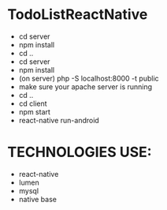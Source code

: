 # TodoListReactNative
* cd server
* npm install
* cd ..
* cd server
* npm install
* (on server) php -S localhost:8000 -t public
* make sure your apache server is running
* cd ..
* cd client
* npm start
* react-native run-android

# TECHNOLOGIES USE:
* react-native
* lumen
* mysql
* native base
